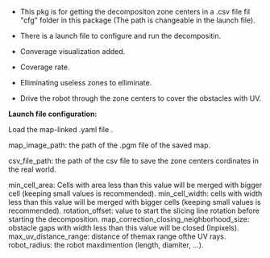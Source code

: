 - This pkg is for getting the decompositon zone centers in a .csv file fil "cfg" folder in this package (The path is changeable in the launch file).

- There is a launch file to configure and run the decompositin.

- Converage visualization added.

- Coverage rate.

- Elliminating useless zones to elliminate.

- Drive the robot through the zone centers to cover the obstacles with UV.

**Launch file configuration:**

Load the  map-linked .yaml file .

map_image_path: the path of the .pgm file of the saved map.

csv_file_path: the path of the csv file to save the zone centers cordinates in the real world.

min_cell_area: Cells with area less than this value will be merged with bigger cell (keeping small values is recommended).
min_cell_width: cells with width less than this value will be merged with bigger cells (keeping small values is recommended).
rotation_offset: value to start the slicing line rotation before starting the decomposition.
map_correction_closing_neighborhood_size: obstacle gaps with width less than this value will be closed (Inpixels).
max_uv_distance_range: distance of themax range ofthe UV rays.
robot_radius: the robot maxdimention (length, diamiter, ...).
